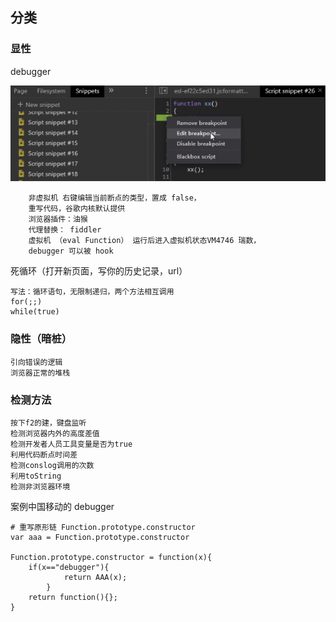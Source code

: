 ## 分类
### 显性

debugger

![debugger](../img/1.png)

        非虚拟机 右键编辑当前断点的类型，置成 false，
        重写代码，谷歌内核默认提供
        浏览器插件：油猴
        代理替换： fiddler 
        虚拟机 （eval Function） 运行后进入虚拟机状态VM4746 瑞数，
        debugger 可以被 hook
        
死循环（打开新页面，写你的历史记录，url）

    写法：循环语句，无限制递归，两个方法相互调用
    for(;;)
    while(true)
    

### 隐性（暗桩）

    引向错误的逻辑
    浏览器正常的堆栈

### 检测方法

    按下f2的建，键盘监听
    检测浏览器内外的高度差值
    检测开发者人员工具变量是否为true
    利用代码断点时间差
    检测conslog调用的次数
    利用toString
    检测非浏览器环境
    
案例中国移动的 debugger
       
    # 重写原形链 Function.prototype.constructor
    var aaa = Function.prototype.constructor
    
    Function.prototype.constructor = function(x){
        if(x=="debugger"){
                return AAA(x);
            }
        return function(){};
    }